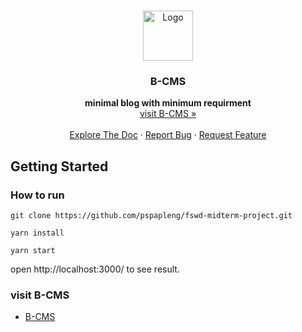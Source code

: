 <!-- PROJECT LOGO -->
<br />
<p align="center">
  <a href="https://github.com/pspapleng/fswd-midterm-project">
    <img src="https://raw.githubusercontent.com/othneildrew/Best-README-Template/master/images/logo.png" alt="Logo" width="80" height="80">
  </a>
  <h3 align="center">B-CMS</h3>
  
  <p align="center">
  <strong> minimal blog with minimum requirment </strong>
    <br />
    <a href="https://b-cms-d917a.web.app/">visit B-CMS »</a>
    <br />
    <br />
    <a href="https://github.com/pspapleng/fswd-midterm-project">Explore The Doc</a>
    ·
    <a href="https://github.com/pspapleng/fswd-midterm-project/issues">Report Bug</a>
    ·
    <a href="https://github.com/pspapleng/fswd-midterm-project/issues">Request Feature</a>
  </p>
</p>
 
## Getting Started

### How to run

```
git clone https://github.com/pspapleng/fswd-midterm-project.git
```

```
yarn install
```

```
yarn start
```

open http://localhost:3000/ to see result.

### visit B-CMS

- [B-CMS](https://b-cms-d917a.web.app/)
